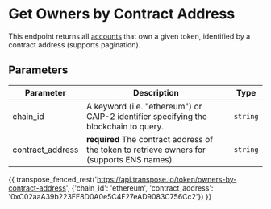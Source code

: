 # Get Owners by Contract Address

This endpoint returns all [accounts](../models/token_owner_model.md) that own a given token, identified by a contract address (supports pagination).

## Parameters
| Parameter     | Description                                                                          | Type     | 
|---------------|--------------------------------------------------------------------------------------|----------|
| chain_id      | A keyword (i.e. "ethereum") or CAIP-2 identifier specifying the blockchain to query. | `string` | 
| contract_address | **required** The contract address of the token to retrieve owners for (supports ENS names).   | `string` | 

{{ transpose_fenced_rest('https://api.transpose.io/token/owners-by-contract-address', {'chain_id': 'ethereum', 'contract_address': '0xC02aaA39b223FE8D0A0e5C4F27eAD9083C756Cc2'}) }}